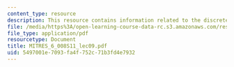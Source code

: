 ```yaml
---
content_type: resource
description: This resource contains information related to the discrete fourier transform.
file: /media/https%3A/open-learning-course-data-rc.s3.amazonaws.com/res-6-008-digital-signal-processing-spring-2011/5497001e7093fa4f752c71b3fd4e7932_MITRES_6_008S11_lec09.pdf
file_type: application/pdf
resourcetype: Document
title: MITRES_6_008S11_lec09.pdf
uid: 5497001e-7093-fa4f-752c-71b3fd4e7932
---
```


